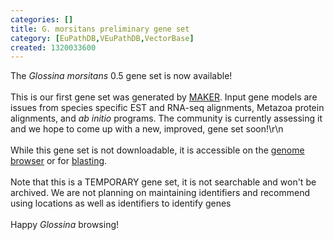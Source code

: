```yaml
---
categories: []
title: G. morsitans preliminary gene set
category: [EuPathDB,VEuPathDB,VectorBase]
created: 1320033600
---
```

The <i>Glossina morsitans</i> 0.5 gene set is now available!
<br><br>
This is our first gene set was generated by <a href="http://www.yandell-lab.org/software/maker.html">MAKER</a>. Input gene models are issues from species specific EST and RNA-seq alignments, Metazoa protein alignments, and <i>ab initio</i> programs. The community is currently assessing it and we hope to come up with a new, improved, gene set soon!\r\n<br><br>
While this gene set is not downloadable, it is accessible on the <a href="/organisms/glossina-morsitans">genome browser</a> or for <a href="/blast">blasting</a>.
<br><br>
Note that this is a TEMPORARY gene set, it is not searchable and won't be archived. We are not planning on maintaining identifiers and recommend using locations as well as identifiers to identify genes
<br><br>
Happy  <i>Glossina</i> browsing!

